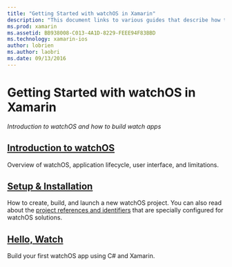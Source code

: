 ```yaml
---
title: "Getting Started with watchOS in Xamarin"
description: "This document links to various guides that describe how to get started with watchOS development using Xamarin. The linked content provides an introduction to watchOS, explains how to install watchOS support for Xamarin, and shows how to build an initial application."
ms.prod: xamarin
ms.assetid: BB938008-C013-4A1D-8229-FEEE94F83BBD
ms.technology: xamarin-ios
author: lobrien
ms.author: laobri
ms.date: 09/13/2016
---
```


# Getting Started with watchOS in Xamarin

_Introduction to watchOS and how to build watch apps_

## [Introduction to watchOS](~/ios/watchos/get-started/intro-to-watchos.md)

Overview of watchOS, application lifecycle, user interface, and limitations.

## [Setup & Installation](~/ios/watchos/get-started/installation.md)

How to create, build, and launch a new watchOS project.
You can also read about the [project references and identifiers](~/ios/watchos/get-started/project-references.md)
that are specially configured for watchOS solutions.

## [Hello, Watch](~/ios/watchos/get-started/hello-watch.md)

Build your first watchOS app using C# and Xamarin.

